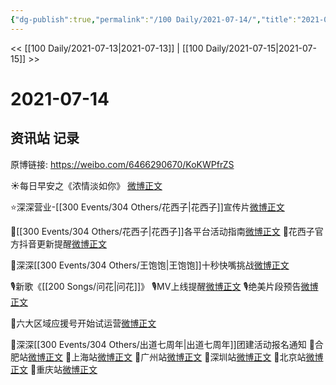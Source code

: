 ```yaml
---
{"dg-publish":true,"permalink":"/100 Daily/2021-07-14/","title":"2021-07-14","created":"2023-04-09T22:38:19.828+08:00","updated":"2023-04-09T22:39:25.552+08:00"}
---
```



<< [[100 Daily/2021-07-13\|2021-07-13]] | [[100 Daily/2021-07-15\|2021-07-15]] >>

# 2021-07-14

## 资讯站 记录

原博链接: https://weibo.com/6466290670/KoKWPfrZS

☀每日早安之《浓情淡如你》
[微博正文](https://m.weibo.cn/6466290670/4658787829680554)

⭐深深营业-[[300 Events/304 Others/花西子\|花西子]]宣传片[微博正文](https://m.weibo.cn/6466290670/4658817734806494)

🌸[[300 Events/304 Others/花西子\|花西子]]各平台活动指南[微博正文](https://m.weibo.cn/6466290670/4658830926157648)
🌸花西子官方抖音更新提醒[微博正文](https://m.weibo.cn/6466290670/4658797694681646)

🌸深深[[300 Events/304 Others/王饱饱\|王饱饱]]十秒快嘴挑战[微博正文](https://m.weibo.cn/6466290670/4658807051914542)

🎙新歌《[[200 Songs/问花\|问花]]》
🎙️MV上线提醒[微博正文](https://m.weibo.cn/6466290670/4658925267588392)
🎙️绝美片段预告[微博正文](https://m.weibo.cn/6466290670/4658996445188716)

💐六大区域应援号开始试运营[微博正文](https://m.weibo.cn/6466290670/4658803868699907)

💐深深[[300 Events/304 Others/出道七周年\|出道七周年]]团建活动报名通知
💮合肥站[微博正文](https://m.weibo.cn/6466290670/4658979961313327)
💮上海站[微博正文](https://m.weibo.cn/6466290670/4658981115268070)
💮广州站[微博正文](https://m.weibo.cn/6466290670/4658980780245854)
💮深圳站[微博正文](https://m.weibo.cn/6466290670/4658983464076304)
💮北京站[微博正文](https://m.weibo.cn/6466290670/4658981702996530)
💮重庆站[微博正文](https://m.weibo.cn/6466290670/4658984277509269)
